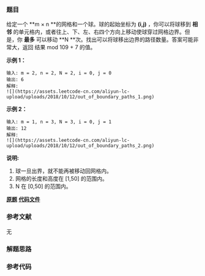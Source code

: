 ### 题目
给定一个 **m × n **的网格和一个球。球的起始坐标为  **(i,j)**  ，你可以将球移到 **相邻**
的单元格内，或者往上、下、左、右四个方向上移动使球穿过网格边界。但是，你 **最多** 可以移动  **N
**次。找出可以将球移出边界的路径数量。答案可能非常大，返回 结果 mod 109 \+ 7 的值。



**示例 1：**

    
    
    输入: m = 2, n = 2, N = 2, i = 0, j = 0
    输出: 6
    解释:
    ![](https://assets.leetcode-cn.com/aliyun-lc-upload/uploads/2018/10/12/out_of_boundary_paths_1.png)
    

**示例 2：**

    
    
    输入: m = 1, n = 3, N = 3, i = 0, j = 1
    输出: 12
    解释:
    ![](https://assets.leetcode-cn.com/aliyun-lc-upload/uploads/2018/10/12/out_of_boundary_paths_2.png)
    



**说明:**

  1. 球一旦出界，就不能再被移动回网格内。
  2. 网格的长度和高度在 [1,50] 的范围内。
  3. N 在 [0,50] 的范围内。

 **[原题](https://leetcode-cn.com/problems/out-of-boundary-paths/)**    **[代码文件]()**


### 参考文献
无

### 解题思路




### 参考代码

```go


```




